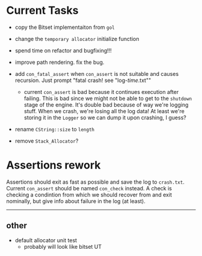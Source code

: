 # **Current Tasks**
* copy the Bitset implementaiton from `gol`
* change the `temporary allocator` initialize function
* spend time on refactor and bugfixing!!!
* improve path rendering. fix the bug.

* add `con_fatal_assert` when `con_assert` is not suitable and causes recursion. Just prompt "fatal crash! see "log-*time*.txt""
    * current `con_assert` is bad because it continues execution after failing. This is bad since we might not be able to get to the `shutdown` stage of the engine. It's double bad because of way we're logging stuff. When we crash, we're losing all the log data! At least we're storing it in the `Logger` so we can dump it upon crashing, I guess?
* rename `CString::size` to `length` 
* remove `Stack_Allocator`?

# **Assertions rework**
Assertions should exit as fast as possible and save the log to `crash.txt`. Current `con_assert` should be named `con_check` instead. A check is checking a condintion from which we should recover from and exit nominally, but give info about failure in the log (at least).

----
## **other**
* default allocator unit test
    * probably will look like bitset UT
